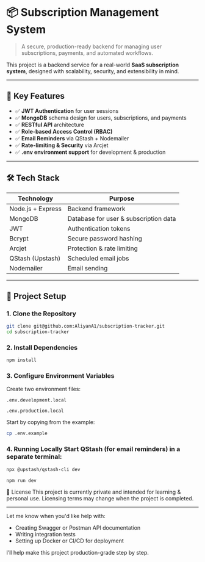 # 📦 Subscription Management System

> A secure, production-ready backend for managing user subscriptions, payments, and automated workflows.

This project is a backend service for a real-world **SaaS subscription system**, designed with scalability, security, and extensibility in mind.

---

## 🧠 Key Features

- ✅ **JWT Authentication** for user sessions
- ✅ **MongoDB** schema design for users, subscriptions, and payments
- ✅ **RESTful API** architecture
- ✅ **Role-based Access Control (RBAC)**
- ✅ **Email Reminders** via QStash + Nodemailer
- ✅ **Rate-limiting & Security** via Arcjet
- ✅ **.env environment support** for development & production

---

## 🛠 Tech Stack

| Technology    | Purpose                              |
|---------------|--------------------------------------|
| Node.js + Express | Backend framework                 |
| MongoDB       | Database for user & subscription data |
| JWT           | Authentication tokens                |
| Bcrypt        | Secure password hashing              |
| Arcjet        | Protection & rate limiting           |
| QStash (Upstash) | Scheduled email jobs               |
| Nodemailer    | Email sending                        |

---

## 📁 Project Setup

### 1. Clone the Repository

```bash
git clone git@github.com:AliyanA1/subscription-tracker.git
cd subscription-tracker

```

### 2. Install Dependencies

```bash
npm install
```

### 3. Configure Environment Variables
Create two environment files:

`.env.development.local`

`.env.production.local`

Start by copying from the example:

```bash
cp .env.example
```

### 4. Running Locally Start QStash (for email reminders) in a separate terminal:  

```bash
npx @upstash/qstash-cli dev

npm run dev
```

📄 License
This project is currently private and intended for learning & personal use. Licensing terms may change when the project is completed.


---

Let me know when you'd like help with:
- Creating Swagger or Postman API documentation
- Writing integration tests
- Setting up Docker or CI/CD for deployment

I’ll help make this project production-grade step by step.

